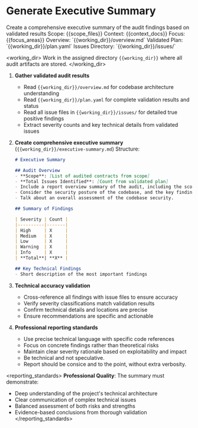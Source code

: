 # Generate Executive Summary

<task>
Create a comprehensive executive summary of the audit findings based on validated results
</task>

<context>
Scope: {{scope_files}}
Context: {{context_docs}}
Focus: {{focus_areas}}
Overview: `{{working_dir}}/overview.md`
Validated Plan: `{{working_dir}}/plan.yaml`
Issues Directory: `{{working_dir}}/issues/`
</context>

<working_dir>
Work in the assigned directory `{{working_dir}}` where all audit artifacts are stored.
</working_dir>

<steps>

1. **Gather validated audit results**
   - Read `{{working_dir}}/overview.md` for codebase architecture understanding
   - Read `{{working_dir}}/plan.yaml` for complete validation results and status
   - Read all issue files in `{{working_dir}}/issues/` for detailed true positive findings
   - Extract severity counts and key technical details from validated issues

2. **Create comprehensive executive summary** (`{{working_dir}}/executive-summary.md`)
   Structure:
   ```markdown
   # Executive Summary

   ## Audit Overview
   - **Scope**: [List of audited contracts from scope]
   - **Total Issues Identified**: [Count from validated plan]
   - Include a report overview summary of the audit, including the scope, the total issues identified, and the key findings.
   - Consider the security posture of the codebase, and the key findings.
   - Talk about an overall assessment of the codebase security.

   ## Summary of Findings

   | Severity | Count |
   |----------|-------|
   | High     | X     |
   | Medium   | X     |
   | Low      | X     |
   | Warning  | X     |
   | Info     | X     |
   | **Total**| **X** |

   ## Key Technical Findings
   - Short description of the most important findings
   ```

3. **Technical accuracy validation**
   - Cross-reference all findings with issue files to ensure accuracy
   - Verify severity classifications match validation results
   - Confirm technical details and locations are precise
   - Ensure recommendations are specific and actionable

4. **Professional reporting standards**
   - Use precise technical language with specific code references
   - Focus on concrete findings rather than theoretical risks
   - Maintain clear severity rationale based on exploitability and impact
   - Be technical and not speculative.
   - Report should be consice and to the point, without extra verbosity.
</steps>

<reporting_standards>
**Professional Quality**: The summary must demonstrate:
- Deep understanding of the project's technical architecture
- Clear communication of complex technical issues
- Balanced assessment of both risks and strengths
- Evidence-based conclusions from thorough validation
</reporting_standards>